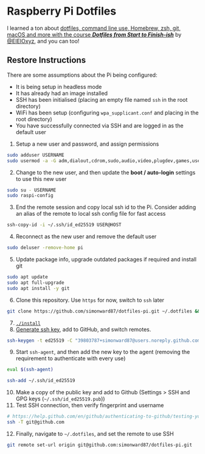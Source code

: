 # Raspberry Pi Dotfiles

I learned a ton about [dotfiles, command line use, Homebrew, zsh, git, macOS and more with the course **_Dotfiles from Start to Finish-ish_**](http://dotfiles.eieio.xyz/) by [@EIEIOxyz](https://twitter.com/EIEIOxyz/), and you can too!

## Restore Instructions

There are some assumptions about the Pi being configured: 

- It is being setup in headless mode
- It has already had an image installed
- SSH has been initialised (placing an empty file named `ssh` in the root directory)
- WiFi has been setup (configuring `wpa_supplicant.conf` and placing in the root directory)
- You have successfully connected via SSH and are logged in as the default user

1. Setup a new user and password, and assign permissions

```sh
sudo adduser USERNAME
sudo usermod -a -G adm,dialout,cdrom,sudo,audio,video,plugdev,games,users,input,netdev,gpio,i2c,spi USERNAME
```

2. Change to the new user, and then update the **boot / auto-login** settings to use this new user

```sh
sudo su - USERNAME
sudo raspi-config
```

3. End the remote session and copy local ssh id to the Pi. Consider adding an alias of the remote to local ssh config file for fast access

```sh
ssh-copy-id -i ~/.ssh/id_ed25519 USER@HOST
```

4. Reconnect as the new user and remove the default user

```sh
sudo deluser -remove-home pi
```

5. Update package info, upgrade outdated packages if required and install git

```sh
sudo apt update
sudo apt full-upgrade
sudo apt install -y git
```

6. Clone this repository. Use `https` for now, switch to `ssh` later

```sh
git clone https://github.com/simonward87/dotfiles-pi.git ~/.dotfiles && cd ~/.dotfiles
```

7. [`./install`](install)
8. [Generate ssh key](https://help.github.com/en/github/authenticating-to-github/connecting-to-github-with-ssh), add to GitHub, and switch remotes.

```sh
ssh-keygen -t ed25519 -C "39803787+simonward87@users.noreply.github.com"
```

9. Start `ssh-agent`, and then add the new key to the agent (removing the requirement to authenticate with every use)

```sh
eval $(ssh-agent)

ssh-add ~/.ssh/id_ed25519
```

10. Make a copy of the public key and add to Github (Settings > SSH and GPG keys (`~/.ssh/id_ed25519.pub`))
11. Test SSH connection, then verify fingerprint and username

```sh
# https://help.github.com/en/github/authenticating-to-github/testing-your-ssh-connection
ssh -T git@github.com
```

12. Finally, navigate to `~/.dotfiles`, and set the remote to use SSH

```sh
git remote set-url origin git@github.com:simonward87/dotfiles-pi.git
```
